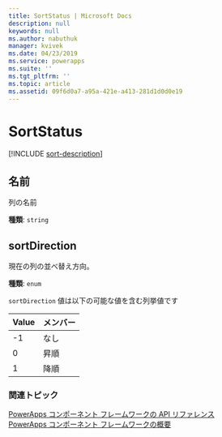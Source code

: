 ```yaml
---
title: SortStatus | Microsoft Docs
description: null
keywords: null
ms.author: nabuthuk
manager: kvivek
ms.date: 04/23/2019
ms.service: powerapps
ms.suite: ''
ms.tgt_pltfrm: ''
ms.topic: article
ms.assetid: 09f6d0a7-a95a-421e-a413-281d1d0d0e19
---
```


# <a name="sortstatus"></a>SortStatus

[!INCLUDE [sort-description](includes/sortstatus-description.md)]

## <a name="name"></a>名前

列の名前

**種類**: `string`

## <a name="sortdirection"></a>sortDirection

<!-- ColumnSortDirection  -->
現在の列の並べ替え方向。

**種類**: `enum`

`sortDirection` 値は以下の可能な値を含む列挙値です

|Value|メンバー|
|--|--|
|-1|なし|
|0|昇順|
|1|降順|


### <a name="related-topics"></a>関連トピック

[PowerApps コンポーネント フレームワークの API リファレンス](../reference/index.md)<br/>
[PowerApps コンポーネント フレームワークの概要](../overview.md)